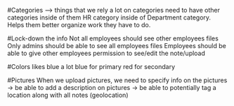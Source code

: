 #Categories --> things that we rely a lot on
  categories need to have other categories inside of them
  HR category inside of Department category.
  Helps them better organize work they have to do.

#Lock-down the info
  Not all employees should see other employees files
  Only admins should be able to see all employees files
  Employees should be able to give other employees permission to see/edit the note/upload

#Colors
  likes blue a lot
    blue for primary
    red for secondary

#Pictures
  When we upload pictures, we need to specify info on the pictures
    -> be able to add a description on pictures
    -> be able to potentially tag a location along with all notes (geolocation)
